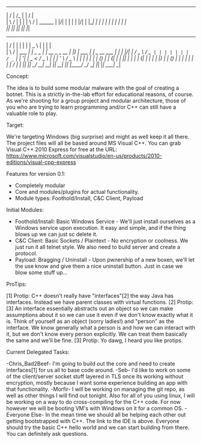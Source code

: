   __  __   __   __  __          
 |  \/  | /_ | |  \/  |         
 | \  / |  | | | \  / |  ______ 
 | |\/| |  | | | |\/| | |______|
 | |  | |  | | | |  | |         
 |_|  |_|  |_| |_|  |_|         

  __  __               _           _                    ____            _                    _   
 |  \/  |             | |         | |                  |  _ \          | |                  | |  
 | \  / |   ___     __| |  _   _  | |   __ _   _ __    | |_) |   ___   | |_   _ __     ___  | |_ 
 | |\/| |  / _ \   / _` | | | | | | |  / _` | | '__|   |  _ <   / _ \  | __| | '_ \   / _ \ | __|
 | |  | | | (_) | | (_| | | |_| | | | | (_| | | |      | |_) | | (_) | | |_  | | | | |  __/ | |_ 
 |_|  |_|  \___/   \__,_|  \__,_| |_|  \__,_| |_|      |____/   \___/   \__| |_| |_|  \___|  \__|
                                                                                                 

Concept:

The idea is to build some modular malware with the goal of creating a botnet. This is a strictly
in-the-lab effort for educational reasons, of course. As we're shooting for a group project and
modular architecture, those of you who are trying to learn programming and/or C++ can still have
a valuable role to play.


Target:

We're targeting Windows (big surprise) and might as well keep it all there. The project files
will all be based around MS Visual C++. You can grab Visual C++ 2010 Express for free at the URL:
https://www.microsoft.com/visualstudio/en-us/products/2010-editions/visual-cpp-express


Features for version 0.1:

 - Completely modular
 - Core and modules/plugins for actual functionality.
 - Module types: Foothold/Install, C&C Client, Payload


Initial Modules:

- Foothold/Install: Basic Windows Service - We'll just install ourselves as a Windows service
  upon execution. It easy and simple, and if the thing blows up we can just sc delete it.
 - C&C Client: Basic Sockets / Plaintext - No encryption or coolness. We just run it all telnet
  style. We also need to build  server and create a protocol.
 - Payload: Bragging / Uninstall - Upon pwnership of a new boxen, we'll let the use know and 
  give them a nice uninstall button. Just in case we blow some stuff up...


ProTips:

[1] Protip: C++ doesn't really have "interfaces"[2] the way Java has interfaces. Instead we 
  have parent classes with virtual functions.
[2] Protip: [3] An interface essentially abstracts out an object so we can make assumptions
  about it so we can use it even if we don't know exactly what it is. Think of yourself as an
  object (sorry ladies!) and "person" as the interface. We know generally what a person is and
  how we can interact with it, but we don't know every person explicitly. We can treat them 
  basically the same and we'll be fine.
[3] Protip: Yo dawg, I heard you like protips.


Current Delegated Tasks:

-Chris_Bad2Beef- I'm going to build out the core and need to create interfaces[1] for us all
  to base code around.
-Seb- I'd like to work on some of the client/server socket stuff layered in TLS once its 
  working without encryption, mostly because I want some experience building an app with 
  that functionality.
-Morfir- I will be working on managing the git repo, as well as other things I will find out
  tonight. Also for all of you using linux, I will be working on a way to do cross-compiling
  for the C++ code. For now however we will be booting VM's with Windows on it for a common OS.
-Everyone Else- In the mean time we should all be helping each other out getting bootstrapped
  with C++. The link to the IDE is above. Everyone should try the basic C++ hello world and 
  we can start building from there. You can definitely ask questions.